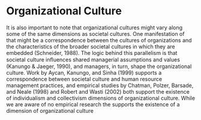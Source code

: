 # Organizational Culture

It is also important to note that organizational cultures might vary along some of the same dimensions as societal cultures. One manifestation of that might be a correspondence between the cultures of organizations and the characteristics of the broader societal cultures in which they are embedded (Schneider, 1988). The logic behind this parallelism is that societal culture inﬂuences shared managerial assumptions and values (Kanungo & Jaeger, 1990), and managers, in turn, shape the organizational culture. Work by Aycan, Kanungo, and Sinha (1999) supports a correspondence between societal culture and human resource management practices, and empirical studies by Chatman, Polzer, Barsade, and Neale (1998) and Robert and Wasti (2002) both support the existence of individualism and collectivism dimensions of organizational culture. While we are aware of no empirical research the supports the existence of a dimension of organizational culture